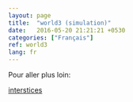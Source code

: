 ```yaml
---
layout: page
title:  "world3 (simulation)"
date:   2016-05-20 21:21:21 +0530
categories: ["Français"]
ref: world3
lang: fr
---
```







Pour aller plus loin:

[interstices](https://interstices.info/les-limites-de-la-croissance-dans-un-monde-fini/)

